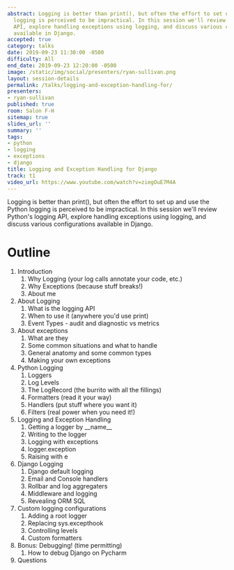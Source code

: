 ```yaml
---
abstract: Logging is better than print(), but often the effort to set up and use Python
  logging is perceived to be impractical. In this session we'll review Python's logging
  API, explore handling exceptions using logging, and discuss various configurations
  available in Django.
accepted: true
category: talks
date: 2019-09-23 11:30:00 -0500
difficulty: All
end_date: 2019-09-23 12:20:00 -0500
image: /static/img/social/presenters/ryan-sullivan.png
layout: session-details
permalink: /talks/logging-and-exception-handling-for/
presenters:
- ryan-sullivan
published: true
room: Salon F-H
sitemap: true
slides_url: ''
summary: ''
tags:
- python
- logging
- exceptions
- django
title: Logging and Exception Handling for Django
track: t1
video_url: https://www.youtube.com/watch?v=ziegOuE7M4A
---
```


Logging is better than print(), but often the effort to set up and use the Python logging is perceived to be impractical. In this session we'll review Python's logging API, explore handling exceptions using logging, and discuss various configurations available in Django.

# Outline
1. Introduction
    1. Why Logging (your log calls annotate your code, etc.)
    2. Why Exceptions (because stuff breaks!)
    3. About me
2. About Logging
    1. What is the logging API
    2. When to use it (anywhere you'd use print)
    3. Event Types - audit and diagnostic vs metrics
3. About exceptions
    1. What are they
    2. Some common situations and what to handle
    3. General anatomy and some common types
    4. Making your own exceptions
3. Python Logging
    1. Loggers
    2. Log Levels
    3. The LogRecord (the burrito with all the fillings)
    4. Formatters (read it your way)
    5. Handlers (put stuff where you want it)
    6. Filters (real power when you need it!)
4. Logging and Exception Handling
    1. Getting a logger by \_\_name__
    2. Writing to the logger
    3. Logging with exceptions
    4. logger.exception
    5. Raising with e
4. Django Logging
    1. Django default logging
    2. Email and Console handlers
    3. Rollbar and log aggregaters
    4. Middleware and logging
    5. Revealing ORM SQL
5. Custom logging configurations
    1. Adding a root logger
    2. Replacing sys.excepthook
    3. Controlling levels
    4. Custom formatters
6. Bonus: Debugging! (time permitting)
    1. How to debug Django on Pycharm
7. Questions
